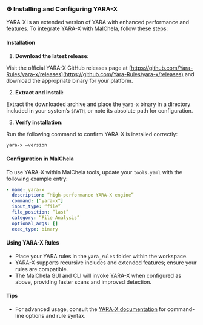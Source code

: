 ### ⚙️ Installing and Configuring YARA-X

YARA-X is an extended version of YARA with enhanced performance and features. To integrate YARA-X with MalChela, follow these steps:

#### Installation

1. **Download the latest release:**

Visit the official YARA-X GitHub releases page at [https://github.com/Yara-Rules/yara-x/releases](https://github.com/Yara-Rules/yara-x/releases) and download the appropriate binary for your platform.

2. **Extract and install:**

Extract the downloaded archive and place the `yara-x` binary in a directory included in your system’s `$PATH`, or note its absolute path for configuration.

3. **Verify installation:**

Run the following command to confirm YARA-X is installed correctly:

```bash
yara-x —version
```

#### Configuration in MalChela

To use YARA-X within MalChela tools, update your `tools.yaml` with the following example entry:

```yaml
- name: yara-x
  description: “High-performance YARA-X engine”
  command: [“yara-x”]
  input_type: “file”
  file_position: “last”
  category: “File Analysis”
  optional_args: []
  exec_type: binary
```

#### Using YARA-X Rules

- Place your YARA rules in the `yara_rules` folder within the workspace.
- YARA-X supports recursive includes and extended features; ensure your rules are compatible.
- The MalChela GUI and CLI will invoke YARA-X when configured as above, providing faster scans and improved detection.

#### Tips

- For advanced usage, consult the [YARA-X documentation](https://github.com/Yara-Rules/yara-x) for command-line options and rule syntax.
